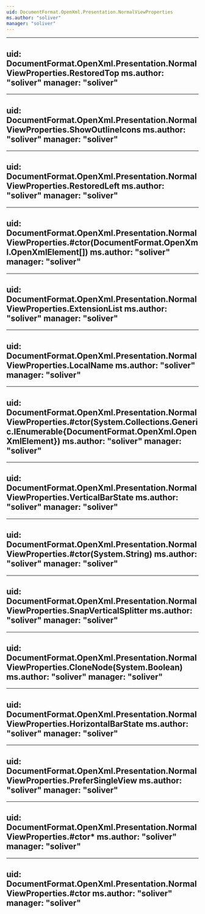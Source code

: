 ```yaml
---
uid: DocumentFormat.OpenXml.Presentation.NormalViewProperties
ms.author: "soliver"
manager: "soliver"
---
```


---
uid: DocumentFormat.OpenXml.Presentation.NormalViewProperties.RestoredTop
ms.author: "soliver"
manager: "soliver"
---

---
uid: DocumentFormat.OpenXml.Presentation.NormalViewProperties.ShowOutlineIcons
ms.author: "soliver"
manager: "soliver"
---

---
uid: DocumentFormat.OpenXml.Presentation.NormalViewProperties.RestoredLeft
ms.author: "soliver"
manager: "soliver"
---

---
uid: DocumentFormat.OpenXml.Presentation.NormalViewProperties.#ctor(DocumentFormat.OpenXml.OpenXmlElement[])
ms.author: "soliver"
manager: "soliver"
---

---
uid: DocumentFormat.OpenXml.Presentation.NormalViewProperties.ExtensionList
ms.author: "soliver"
manager: "soliver"
---

---
uid: DocumentFormat.OpenXml.Presentation.NormalViewProperties.LocalName
ms.author: "soliver"
manager: "soliver"
---

---
uid: DocumentFormat.OpenXml.Presentation.NormalViewProperties.#ctor(System.Collections.Generic.IEnumerable{DocumentFormat.OpenXml.OpenXmlElement})
ms.author: "soliver"
manager: "soliver"
---

---
uid: DocumentFormat.OpenXml.Presentation.NormalViewProperties.VerticalBarState
ms.author: "soliver"
manager: "soliver"
---

---
uid: DocumentFormat.OpenXml.Presentation.NormalViewProperties.#ctor(System.String)
ms.author: "soliver"
manager: "soliver"
---

---
uid: DocumentFormat.OpenXml.Presentation.NormalViewProperties.SnapVerticalSplitter
ms.author: "soliver"
manager: "soliver"
---

---
uid: DocumentFormat.OpenXml.Presentation.NormalViewProperties.CloneNode(System.Boolean)
ms.author: "soliver"
manager: "soliver"
---

---
uid: DocumentFormat.OpenXml.Presentation.NormalViewProperties.HorizontalBarState
ms.author: "soliver"
manager: "soliver"
---

---
uid: DocumentFormat.OpenXml.Presentation.NormalViewProperties.PreferSingleView
ms.author: "soliver"
manager: "soliver"
---

---
uid: DocumentFormat.OpenXml.Presentation.NormalViewProperties.#ctor*
ms.author: "soliver"
manager: "soliver"
---

---
uid: DocumentFormat.OpenXml.Presentation.NormalViewProperties.#ctor
ms.author: "soliver"
manager: "soliver"
---
